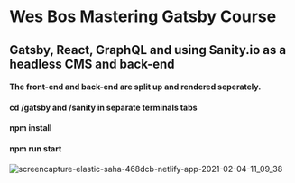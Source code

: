 # Wes Bos Mastering Gatsby Course
## Gatsby, React, GraphQL and using Sanity.io as a headless CMS and back-end

#### The front-end and back-end are split up and rendered seperately. 
#### cd /gatsby and /sanity in separate terminals tabs
#### npm install
#### npm run start

![screencapture-elastic-saha-468dcb-netlify-app-2021-02-04-11_09_38](https://user-images.githubusercontent.com/9203795/106921002-92194c80-66d9-11eb-94f0-35041e17ebe5.png)
